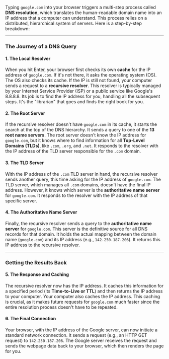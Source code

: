 Typing `google.com` into your browser triggers a multi-step process called **DNS resolution**, which translates the human-readable domain name into an IP address that a computer can understand. This process relies on a distributed, hierarchical system of servers. Here is a step-by-step breakdown:

---

### The Journey of a DNS Query

#### 1. The Local Resolver

When you hit Enter, your browser first checks its own **cache** for the IP address of `google.com`. If it's not there, it asks the operating system (OS). The OS also checks its cache. If the IP is still not found, your computer sends a request to a **recursive resolver**. This resolver is typically managed by your Internet Service Provider (ISP) or a public service like Google's 8.8.8.8. Its job is to find the IP address for you, handling all the subsequent steps. It's the "librarian" that goes and finds the right book for you.

#### 2. The Root Server

If the recursive resolver doesn't have `google.com` in its cache, it starts the search at the top of the DNS hierarchy. It sends a query to one of the **13 root name servers**. The root server doesn't know the IP address for `google.com`, but it knows where to find information for all **Top-Level Domains (TLDs)**, like `.com`, `.org`, and `.net`. It responds to the resolver with the IP address of the TLD server responsible for the `.com` domain.

#### 3. The TLD Server

With the IP address of the `.com` TLD server in hand, the recursive resolver sends another query, this time asking for the IP address of `google.com`. The TLD server, which manages all `.com` domains, doesn't have the final IP address. However, it knows which server is the **authoritative name server** for `google.com`. It responds to the resolver with the IP address of that specific server.

#### 4. The Authoritative Name Server

Finally, the recursive resolver sends a query to the **authoritative name server** for `google.com`. This server is the definitive source for all DNS records for that domain. It holds the actual mapping between the domain name (`google.com`) and its IP address (e.g., `142.250.187.206`). It returns this IP address to the recursive resolver.

---

### Getting the Results Back

#### 5. The Response and Caching

The recursive resolver now has the IP address. It caches this information for a specified period (its **Time-to-Live or TTL**) and then returns the IP address to your computer. Your computer also caches the IP address. This caching is crucial, as it makes future requests for `google.com` much faster since the entire resolution process doesn't have to be repeated.

#### 6. The Final Connection

Your browser, with the IP address of the Google server, can now initiate a standard network connection. It sends a request (e.g., an HTTP GET request) to `142.250.187.206`. The Google server receives the request and sends the webpage data back to your browser, which then renders the page for you.

